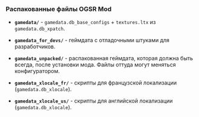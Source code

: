 ### Распакованные файлы OGSR Mod ###

* **`gamedata/`** - `gamedata.db_base_configs` + `textures.ltx` из `gamedata.db_xpatch`.

* **`gamedata_for_devs/`** - геймдата с отладочными штуками для разработчиков.

* **`gamedata_unpacked/`** - распакованная геймдата, которая должна быть всегда, после установки мода. Файлы оттуда могут меняться конфигуратором.

* **`gamedata_xlocale_fr/`** - скрипты для французской локализации (`gamedata.db_xlocale`).

* **`gamedata_xlocale_us/`** - скрипты для английской локализации (`gamedata.db_xlocale`).
